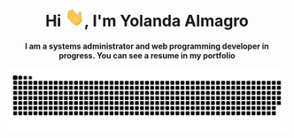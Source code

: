 <div align="center">
<h1 align="center">Hi <img width="35" src="https://github.com/YolsAlm/YolsAlm/blob/main/waving.gif">, I'm Yolanda Almagro</h1>
<h4 align="center">I am a systems administrator and web programming developer in progress. You can see a resume in my portfolio</h4>
</div>

<div align="center">
  <a href="https://github.com/YolsAlm/">
  <img  src="https://github.com/YolsAlm/YolsAlm/blob/main/grid-snake.svg"
       alt="snake" /></a>
</div>

